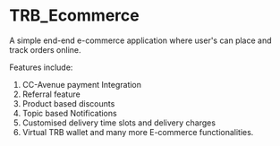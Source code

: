 # TRB_Ecommerce
A simple end-end e-commerce application where user's can place and track orders online.

Features include:
1) CC-Avenue payment Integration
2) Referral feature
3) Product based discounts
4) Topic based Notifications
5) Customised delivery time slots and delivery charges
6) Virtual TRB wallet
 and many more E-commerce functionalities.
